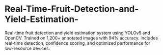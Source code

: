 # Real-Time-Fruit-Detection-and-Yield-Estimation-
Real-time fruit detection and yield estimation system using YOLOv5 and OpenCV. Trained on 1,200+ annotated images with 94% accuracy. Includes real-time detection, confidence scoring, and optimized performance for low-resource devices.
